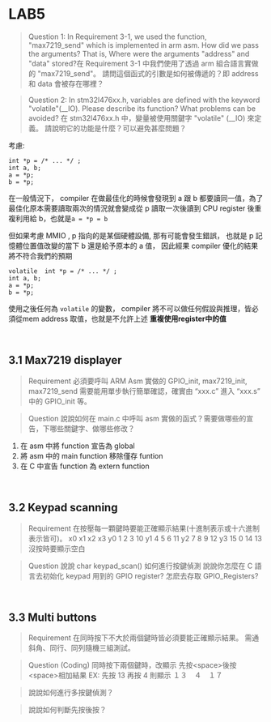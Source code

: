 # LAB5

> Question 1: In Requirement 3-1, we used the function, "max7219_send" which is implemented in arm asm. How did we pass the arguments? That is, Where were the arguments "address" and "data" stored?在 Requirement 3-1 中我們使用了透過 arm 組合語言實做的 "max7219_send"。 請問這個函式的引數是如何被傳遞的？即 address 和 data 會被存在哪裡？



> Question 2: In stm32l476xx.h, variables are defined with the keyword "volatile"(__IO). Please describe its function? What problems can be avoided? 在 stm32l476xx.h 中，變量被使用關鍵字 "volatile" (__IO) 來定義。 請說明它的功能是什麼？可以避免甚麼問題？

考慮: 

```c=
int *p = /* ... */ ; 
int a, b; 
a = *p; 
b = *p;
```

在一般情況下， compiler 在做最佳化的時候會發現到 a 跟 b 都要讀同一值，為了最佳化原本需要讀取兩次的情況就會變成從 p 讀取一次後讀到 CPU register 後重複利用給 b，也就是```a = *p = b```

但如果考慮 MMIO , p 指向的是某個硬體設備, 那有可能會發生錯誤， 也就是 p 記憶體位置值改變的當下 b 還是給予原本的 a 值， 因此經果 compiler 優化的結果將不符合我們的預期

```c=
volatile  int *p = /* ... */ ; 
int a, b; 
a = *p; 
b = *p;
```

使用之後任何為 ```volatile``` 的變數， compiler 將不可以做任何假設與推理，皆必須從mem address 取值，也就是不允許上述 **重複使用register中的值**

[](https://liam.page/2018/01/18/volatile-in-C-and-Cpp/)

<br>

## 3.1 Max7219 displayer
> Requirement
必須要呼叫 ARM Asm 實做的 GPIO_init, max7219_init, max7219_send 需要能用單步執行簡單確認，確實由 “xxx.c” 進入 “xxx.s” 中的 GPIO_init 等。

>Question
說說如何在 main.c 中呼叫 asm 實做的函式？需要做哪些的宣告，下哪些關鍵字、做哪些修改？

1. 在 asm 中將 function 宣告為 global
2. 將 asm 中的 main function 移除僅存 funtion
3. 在 C 中宣告 function 為 extern function


<br>

## 3.2 Keypad scanning

> Requirement
> 在按壓每一顆鍵時要能正確顯示結果(十進制表示或十六進制表示皆可)。
x0	x1	x2	x3
y0	1	2	3	10
y1	4	5	6	11
y2	7	8	9	12
y3	15	0	14	13
沒按時要顯示空白

> Question
說說 char keypad_scan() 如何進行按鍵偵測 說說你怎麼在 C 語言去初始化 keypad 用到的 GPIO register? 怎麽去存取 GPIO_Registers?

<br>

## 3.3 Multi buttons

> Requirement
在同時按下不大於兩個鍵時皆必須要能正確顯示結果。
需通斜角、同行、同列隨機三組測試。

> Question
(Coding) 同時按下兩個鍵時，改顯示 先按\<space\>後按\<space\>相加結果
EX: 先按 13 再按 4 則顯示 １３　４　１７

> 說說如何進行多按鍵偵測？

> 說說如何判斷先按後按？
